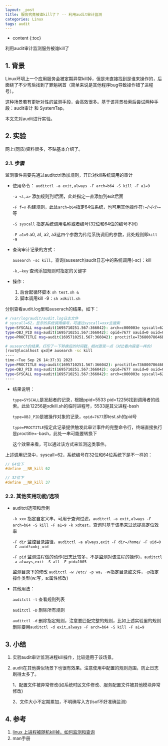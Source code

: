 ```yaml
---
layout: _post
title: 服务究竟被谁kill了？ -- 利用audit审计监测
categories: Linux
tags: audit
---
```


* content
{:toc}

利用audit审计监测服务被谁kill了



## 1. 背景

Linux环境上一个应用服务会被定期异常kill掉，但是未直接找到是谁来操作的，后面绕了不少弯后找到了罪魁祸首（简单来说是其他程序bug导致操作错了进程号）。

这种场景若有更针对性的监测手段，会高效很多。基于该背景检索后尝试两种手段：audit审计 和 SystemTap。

本文先对audit进行实验。

## 2. 实验

网上(同质)资料很多，不贴基本介绍了。

### 2.1. 步骤

监测事件需要先通过auditctrl添加规则，开启对kill系统调用的审计

* 使用命令： `auditctl -a exit,always -F arch=b64 -S kill -F a1=9`

    `-a <l,a>` 添加规则到l后面，此处指定一直添加到exit后面

    `-F f=v` 构建规则，此处`arch=b64`指定64位系统，也可用其他操作符`!=`/`>`/`<`/`>=`等

    `-S syscall` 指定系统调用名称或者编号(32位和64位的编号不同)

    `-F a1=9` a0, a1, a2, a3这四个参数为传给系统调用的参数，此处规则即`kill -9`

* 查询审计记录的方式：

    `ausearch -sc kill`，查询(ausearch)audit日志中的系统调用(-sc)：kill

    `-k,–key` 查询添加规则时指定的关键字

* 操作：

    1. 后台起循环脚本 `sh test.sh &`
    2. 脚本调用kill -9：`sh xdkill.sh`

分别查看audit.log里和auserach的结果，如下：

```sh
# /var/log/audit/audit.log日志文件
# syscall=62，显示的系统调用编号，可通过syscall=xxx去搜索
type=SYSCALL msg=audit(1695710251.567:366042): arch=c000003e syscall=62 success=yes exit=0 a0=1dfd a1=9 a2=0 a3=7ffe8cad2ee0 items=0 ppid=5533 pid=7885 auid=0 uid=0 gid=0 euid=0 suid=0 fsuid=0 egid=0 sgid=0 fsgid=0 tty=pts5 ses=7482 comm="sh" exe="/usr/bin/bash" subj=unconfined_u:unconfined_r:unconfined_t:s0-s0:c0.c1023 key=(null)
type=OBJ_PID msg=audit(1695710251.567:366042): opid=7677 oauid=0 ouid=0 oses=7482 obj=unconfined_u:unconfined_r:unconfined_t:s0-s0:c0.c1023 ocomm="sh"
type=PROCTITLE msg=audit(1695710251.567:366042): proctitle=73680078646B696C6C2E7368
```

```sh
# ausearch的结果，打印了一下转换后的时间戳，相对直观一点（对比看内容是一样的）
[root@localhost qxd]# ausearch -sc kill
----
time->Tue Sep 26 14:37:31 2023
type=PROCTITLE msg=audit(1695710251.567:366042): proctitle=73680078646B696C6C2E7368
type=OBJ_PID msg=audit(1695710251.567:366042): opid=7677 oauid=0 ouid=0 oses=7482 obj=unconfined_u:unconfined_r:unconfined_t:s0-s0:c0.c1023 ocomm="sh"
type=SYSCALL msg=audit(1695710251.567:366042): arch=c000003e syscall=62 success=yes exit=0 a0=1dfd a1=9 a2=0 a3=7ffe8cad2ee0 items=0 ppid=5533 pid=7885 auid=0 uid=0 gid=0 euid=0 suid=0 fsuid=0 egid=0 sgid=0 fsgid=0 tty=pts5 ses=7482 comm="sh" exe="/usr/bin/bash" subj=unconfined_u:unconfined_r:unconfined_t:s0-s0:c0.c1023 key=(null)
----
```

* 结果说明：

    `type=SYSCALL`是发起者的记录，根据ppid=5533 pid=12256找到调用者的线索。此处12256是xdkill.sh的临时进程号，5533是其父进程-bash

    `type=OBJ_PID`是被操作对象的记录，`opid=7677`即test.sh的pid号

    `type=PROCTITLE`指定此记录提供触发此审计事件的完整命令行，终端直接执行是proctitle=-bash，此处一串可能要转换下

    这个效果来看，可以通过该方式来监测这类事件。

上述调用记录中，syscall=62，系统编号在32位和64位系统下是不一样的：

```c
// 64位下
#define __NR_kill 62

// 32位下
#define __NR_kill 37
```

### 2.2. 其他实用功能/选项

* auditctl选项和示例

    `-k xxx` 指定自定义串，可用于查询过滤，`auditctl -a exit,always -F arch=b64 -S kill -F a1=9 -k xdtest`，查询时基于该串来过滤提高定位效率

    `-F dir` 监控目录路径，`auditctl -a always,exit -F dir=/home/ -F uid=0 -C auid!=obj_uid`

    `-F pid` 监测进程做的动作(日志比较多，不是监测对该进程的操作)，`auditctl -a always,exit -S all -F pid=1005`

    监测目录下的修改 `auditctl -w /etc/ -p wa`，-w指定目录或文件，-p指定操作类型(w:写，a:属性修改)

* 其他用法：

    `auditctl -l` 查看规则列表

    `auditctl -D` 删除所有规则

    `auditctl -d` 删除指定规则，注意要匹配完整的规则，比如上述实验里的规则删除要用`auditctl -d exit,always -F arch=b64 -S kill -F a1=9`

## 3. 小结

1. 实验audit审计监测进程kill操作，比较适用于该场景。
2. audit在其他类似场景下也很有效果。注意使用中配置的规则范围，防止日志刷得太多了。

    1、配置文件被异常修改(如系统时区文件修改、服务配置文件被其他模块异常修改)

    2、文件大小不定期累加，不明确写入方(lsof不好准确监测)

## 4. 参考

1. [linux 上进程被随机kill掉，如何监测和查询](https://www.cnblogs.com/xuyaowen/p/linux-audit.html)
2. man手册

